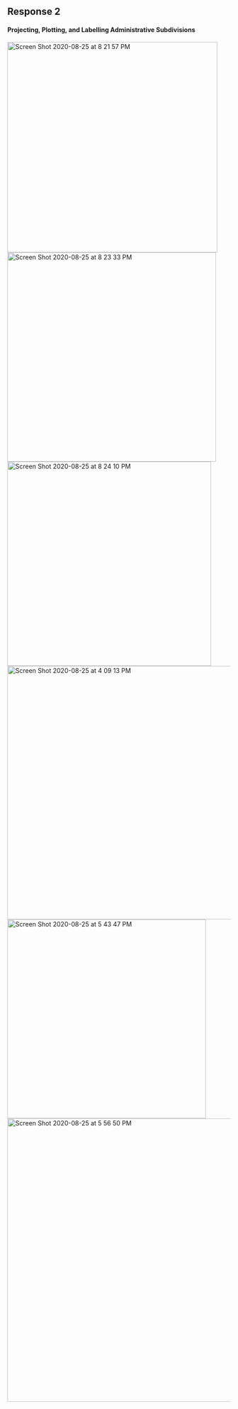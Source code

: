## Response 2

#### Projecting, Plotting, and Labelling Administrative Subdivisions

<img width="474" alt="Screen Shot 2020-08-25 at 8 21 57 PM" src="https://user-images.githubusercontent.com/60228365/91241411-ce03bb00-e712-11ea-8f3a-0a8b8c84e73b.png">

<img width="471" alt="Screen Shot 2020-08-25 at 8 23 33 PM" src="https://user-images.githubusercontent.com/60228365/91241413-cfcd7e80-e712-11ea-9ae5-1fe9ef873b03.png">

<img width="460" alt="Screen Shot 2020-08-25 at 8 24 10 PM" src="https://user-images.githubusercontent.com/60228365/91241417-d22fd880-e712-11ea-9b3d-d1d9e892684e.png">


<img width="571" alt="Screen Shot 2020-08-25 at 4 09 13 PM" src="https://user-images.githubusercontent.com/60228365/91241421-d3f99c00-e712-11ea-946d-41fa044a2f16.png">


<img width="448" alt="Screen Shot 2020-08-25 at 5 43 47 PM" src="https://user-images.githubusercontent.com/60228365/91241425-d65bf600-e712-11ea-8564-c5f05583b8fe.png">


<img width="638" alt="Screen Shot 2020-08-25 at 5 56 50 PM" src="https://user-images.githubusercontent.com/60228365/91241433-d825b980-e712-11ea-8536-e81819965693.png">
